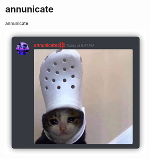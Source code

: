 # annunicate
annunicate

![Image](https://github.com/egirlfrosty/annunicate/blob/main/annunicate.png)
